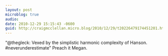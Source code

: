 ```yaml
---
layout: post
microblog: true
audio: 
date: 2010-12-29 15:15:43 -0600
guid: http://craigmcclellan.micro.blog/2010/12/29/t20226479174451201.html
---
```

“@thegleck: Vexed by the simplistic harmonic complexity of Hanson. #neverunderestimate” Preach it Megan.
